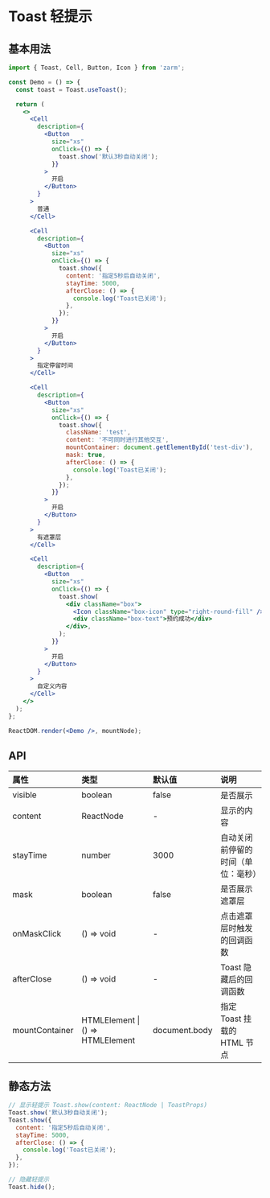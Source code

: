 # Toast 轻提示

## 基本用法

```jsx
import { Toast, Cell, Button, Icon } from 'zarm';

const Demo = () => {
  const toast = Toast.useToast();

  return (
    <>
      <Cell
        description={
          <Button
            size="xs"
            onClick={() => {
              toast.show('默认3秒自动关闭');
            }}
          >
            开启
          </Button>
        }
      >
        普通
      </Cell>

      <Cell
        description={
          <Button
            size="xs"
            onClick={() => {
              toast.show({
                content: '指定5秒后自动关闭',
                stayTime: 5000,
                afterClose: () => {
                  console.log('Toast已关闭');
                },
              });
            }}
          >
            开启
          </Button>
        }
      >
        指定停留时间
      </Cell>

      <Cell
        description={
          <Button
            size="xs"
            onClick={() => {
              toast.show({
                className: 'test',
                content: '不可同时进行其他交互',
                mountContainer: document.getElementById('test-div'),
                mask: true,
                afterClose: () => {
                  console.log('Toast已关闭');
                },
              });
            }}
          >
            开启
          </Button>
        }
      >
        有遮罩层
      </Cell>

      <Cell
        description={
          <Button
            size="xs"
            onClick={() => {
              toast.show(
                <div className="box">
                  <Icon className="box-icon" type="right-round-fill" />
                  <div className="box-text">预约成功</div>
                </div>,
              );
            }}
          >
            开启
          </Button>
        }
      >
        自定义内容
      </Cell>
    </>
  );
};

ReactDOM.render(<Demo />, mountNode);
```

## API

| 属性           | 类型                                 | 默认值        | 说明                               |
| :------------- | :----------------------------------- | :------------ | :--------------------------------- |
| visible        | boolean                              | false         | 是否展示                           |
| content        | ReactNode                            | -             | 显示的内容                         |
| stayTime       | number                               | 3000          | 自动关闭前停留的时间（单位：毫秒） |
| mask           | boolean                              | false         | 是否展示遮罩层                     |
| onMaskClick    | () => void                           | -             | 点击遮罩层时触发的回调函数         |
| afterClose     | () => void                           | -             | Toast 隐藏后的回调函数             |
| mountContainer | HTMLElement &#124; () => HTMLElement | document.body | 指定 Toast 挂载的 HTML 节点        |

## 静态方法

```js
// 显示轻提示 Toast.show(content: ReactNode | ToastProps)
Toast.show('默认3秒自动关闭');
Toast.show({
  content: '指定5秒后自动关闭',
  stayTime: 5000,
  afterClose: () => {
    console.log('Toast已关闭');
  },
});

// 隐藏轻提示
Toast.hide();
```
